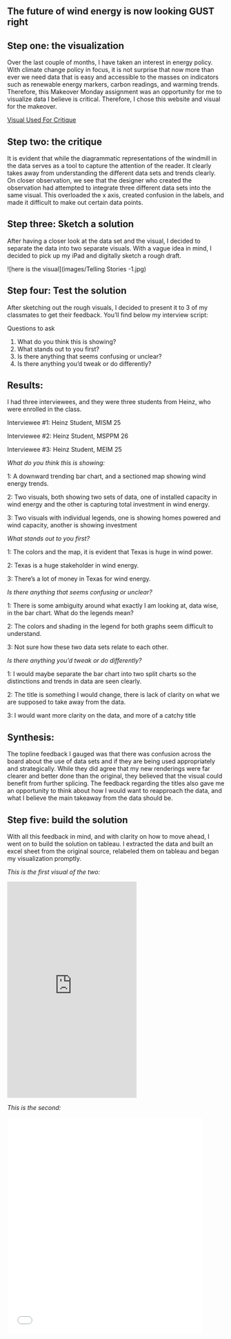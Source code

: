 
## The future of wind energy is now looking GUST right 


## Step one: the visualization

Over the last couple of months, I have taken an interest in energy policy. With climate change policy in focus, it is not surprise that now more than ever we need data that is easy and accessible to the masses on indicators such as renewable energy markers, carbon readings, and warming trends. Therefore, this Makeover Monday assignment was an opportunity for me to visualize data I believe is critical. Therefore, I chose this website and visual for the makeover. 

[Visual Used For Critique](https://howmuch.net/articles/wind-power-in-the-united-states-2018) 


## Step two: the critique

It is evident that while the diagrammatic representations of the windmill in the data serves as a tool to capture the attention of the reader. It clearly takes away from understanding the different data sets and trends clearly. On closer observation, we see that the designer who created the observation had attempted to integrate three different data sets into the same visual. This overloaded the x axis, created confusion in the labels, and made it difficult to make out certain data points. 

## Step three: Sketch a solution

After having a closer look at the data set and the visual, I decided to separate the data into two separate visuals. With a vague idea in mind, I decided to pick up my iPad and digitally sketch a rough draft. 

![here is the visual](images/Telling Stories -1.jpg)  

## Step four: Test the solution

After sketching out the rough visuals, I decided to present it to 3 of my classmates to get their feedback. You’ll find below my interview script: 

Questions to ask 
1.	What do you think this is showing?
2.	What stands out to you first?
3.	Is there anything that seems confusing or unclear?
4.	Is there anything you’d tweak or do differently?



## Results: 

I had three interviewees, and they were three students from Heinz, who were enrolled in the class. 

Interviewee #1: Heinz Student, MISM 25

Interviewee #2: Heinz Student, MSPPM 26 

Interviewee #3: Heinz Student, MEIM 25


*What do you think this is showing:*

1: A downward trending bar chart, and a sectioned map showing wind energy trends. 

2: Two visuals, both showing two sets of data, one of installed capacity in wind energy and the other is capturing total investment in wind energy. 

3: Two visuals with individual legends, one is showing homes powered and wind capacity, another is showing investment 

*What stands out to you first?*

1: The colors and the map, it is evident that Texas is huge in wind power. 

2: Texas is a huge stakeholder in wind energy.

3: There’s a lot of money in Texas for wind energy. 

*Is there anything that seems confusing or unclear?*

1: There is some ambiguity around what exactly I am looking at, data wise, in the bar chart. What do the legends mean?

2: The colors and shading in the legend for both graphs seem difficult to understand. 

3: Not sure how these two data sets relate to each other. 

*Is there anything you’d tweak or do differently?*

1: I would maybe separate the bar chart into two split charts so the distinctions and trends in data are seen clearly. 

2: The title is something I would change, there is lack of clarity on what we are supposed to take away from the data. 

3: I would want more clarity on the data, and more of a catchy title

## Synthesis: 

The topline feedback I gauged was that there was confusion across the board about the use of data sets and if they are being used appropriately and strategically. While they did agree that my new renderings were far clearer and better done than the original, they believed that the visual could benefit from further splicing. The feedback regarding the titles also gave me an opportunity to think about how I would want to reapproach the data, and what I believe the main takeaway from the data should be. 

## Step five: build the solution

With all this feedback in mind, and with clarity on how to move ahead, I went on to build the solution on tableau. I extracted the data and built an excel sheet from the original source, relabeled them on tableau and began my visualization promptly.

*This is the first visual of the two:*

<iframe
src="https://public.tableau.com/views/WindEnergy_StateInvestment/Sheet1?:showVizHome=no&:embed=true”  width="90%" height="500" seamless frameborder="0" scrolling="no"></iframe>

*This is the second:*

<iframe
src=“https://public.tableau.com/views/energytwogrid/Sheet1?:showVizHome=no&:embed=true” width="90%" height="500" seamless frameborder="0" scrolling="no"></iframe>


